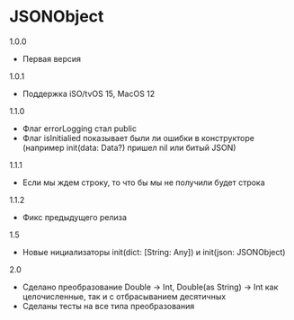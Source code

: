 # JSONObject

1.0.0
- Первая версия

1.0.1
- Поддержка iSO/tvOS 15, MacOS 12

1.1.0
- Флаг errorLogging стал public
- Флаг isInitialied показывает были ли ошибки в конструкторе (например init(data: Data?) пришел nil или битый JSON)

1.1.1
- Если мы ждем строку, то что бы мы не получили будет строка

1.1.2
- Фикс предыдущего релиза 

1.5
- Новые нициализаторы init(dict: [String: Any]) и init(json: JSONObject)

2.0
- Сделано преобразование Double -> Int, Double(as String) -> Int как целочисленные, так и с отбрасыванием десятичных
- Сделаны тесты на все типа преобразования

